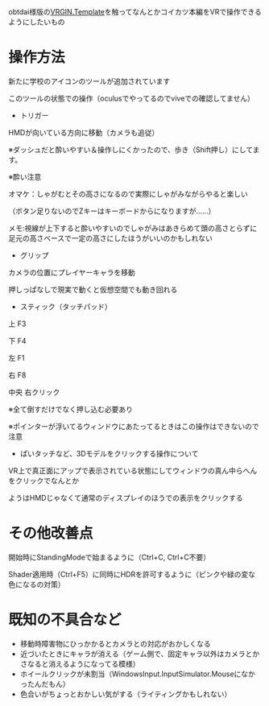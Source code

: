 obtdai様版の[VRGIN.Template](https://github.com/obtdai/VRGIN.Template)を触ってなんとかコイカツ本編をVRで操作できるようにしたいもの

# 操作方法
新たに学校のアイコンのツールが追加されています

このツールの状態での操作（oculusでやってるのでviveでの確認してません）

* トリガー

HMDが向いている方向に移動（カメラも追従）

※ダッシュだと酔いやすい＆操作しにくかったので、歩き（Shift押し）にしてます。

※酔い注意

オマケ：しゃがむとその高さになるので実際にしゃがみながらやると楽しい

（ボタン足りないのでZキーはキーボードからになりますが……）

メモ:視線が上下すると酔いやすいのでしゃがみはあきらめて頭の高さとらずに足元の高さベースで一定の高さにしたほうがいいのかもしれない

* グリップ

カメラの位置にプレイヤーキャラを移動

押しっぱなしで現実で動くと仮想空間でも動き回れる

* スティック（タッチパッド）

上 F3

下 F4

左 F1

右 F8

中央 右クリック

※全て倒すだけでなく押し込む必要あり

※ポインターが浮いてるウィンドウにあたってるときはこの操作はできないので注意

* ぱいタッチなど、3Dモデルをクリックする操作について

VR上で真正面にアップで表示されている状態にしてウィンドウの真ん中らへんをクリックでなんとか

ようはHMDじゃなくて通常のディスプレイのほうでの表示をクリックする

# その他改善点
開始時にStandingModeで始まるように（Ctrl+C, Ctrl+C不要）

Shader適用時（Ctrl+F5）に同時にHDRを許可するように（ピンクや緑の変な色になるの対策）

# 既知の不具合など
* 移動時障害物にひっかかるとカメラとの対応がおかしくなる
* 近づいたときにキャラが消える（ゲーム側で、固定キャラ以外はカメラとかさなると消えるようになってる模様）
* ホイールクリックが未割当（WindowsInput.InputSimulator.Mouseになかったんだもん）
* 色合いがちょっとおかしい気がする（ライティングかもしれない）

